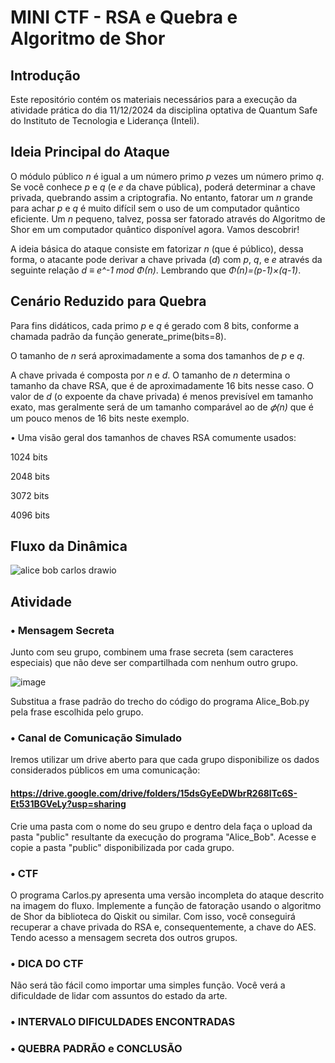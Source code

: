 # MINI CTF - RSA e Quebra e Algoritmo de Shor

## Introdução
Este repositório contém os materiais necessários para a execução da atividade prática do dia 11/12/2024 da disciplina optativa de Quantum Safe do Instituto de Tecnologia e Liderança (Inteli).

## Ideia Principal do Ataque 

O módulo público _n_ é igual a um número primo _p_ vezes um número primo _q_. Se você conhece _p_ e _q_ (e _e_ da chave pública), poderá determinar a chave privada, quebrando assim a criptografia. No entanto, fatorar um _n_ grande para achar _p_ e _q_ é muito difícil sem o uso de um computador quântico eficiente. Um _n_ pequeno, talvez, possa ser fatorado através do Algoritmo de Shor em um computador quântico disponível agora. Vamos descobrir! 

A ideia básica do ataque consiste em fatorizar _n_ (que é público), dessa forma, o atacante pode derivar a chave privada (_d_) com _p_, _q_, e _e_ através da seguinte relação _d ≡ e^-1 mod Φ(n)_. Lembrando que _Φ(n)=(p-1)×(q-1)_. 

## Cenário Reduzido para Quebra

Para fins didáticos, cada primo _p_ e _q_ é gerado com 8 bits, conforme a chamada padrão da função generate_prime(bits=8).

O tamanho de _n_ será aproximadamente a soma dos tamanhos de _p_ e _q_.

A chave privada é composta por _n_ e _d_. O tamanho de _n_ determina o tamanho da chave RSA, que é de aproximadamente 16 bits nesse caso.
O valor de _d_ (o expoente da chave privada) é menos previsível em tamanho exato, mas geralmente será de um tamanho comparável ao de 
_𝜙(n)_ que é um pouco menos de 16 bits neste exemplo.

• Uma visão geral dos tamanhos de chaves RSA comumente usados:

1024 bits

2048 bits

3072 bits

4096 bits

## Fluxo da Dinâmica
![alice bob carlos drawio](https://github.com/user-attachments/assets/b656db96-39d7-4428-859f-ce014e5995da)

## Atividade

### • Mensagem Secreta

Junto com seu grupo, combinem uma frase secreta (sem caracteres especiais) que não deve ser compartilhada com nenhum outro grupo. 

![image](https://github.com/user-attachments/assets/950254f6-fac5-47fa-adc5-202e978a3cb4)

Substitua a frase padrão do trecho do código do programa Alice_Bob.py pela frase escolhida pelo grupo. 

### • Canal de Comunicação Simulado
Iremos utilizar um drive aberto para que cada grupo disponibilize os dados considerados públicos em uma comunicação:
#### https://drive.google.com/drive/folders/15dsGyEeDWbrR268lTc6S-Et531BGVeLy?usp=sharing
Crie uma pasta com o nome do seu grupo e dentro dela faça o upload da pasta "public" resultante da execução do programa "Alice_Bob". 
Acesse e copie a pasta "public" disponibilizada por cada grupo. 

### • CTF

O programa Carlos.py apresenta uma versão incompleta do ataque descrito na imagem do fluxo. Implemente a função de fatoração usando o algoritmo de Shor da biblioteca do Qiskit ou similar. 
Com isso, você conseguirá recuperar a chave privada do RSA e, consequentemente, a chave do AES. Tendo acesso a mensagem secreta dos outros grupos. 

### • DICA DO CTF
 
Não será tão fácil como importar uma simples função. Você verá a dificuldade de lidar com assuntos do estado da arte. 

### • INTERVALO DIFICULDADES ENCONTRADAS

### • QUEBRA PADRÃO e CONCLUSÃO

